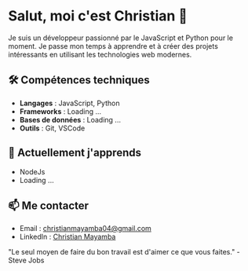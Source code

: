 # Salut, moi c'est Christian 👋

Je suis un développeur passionné par le JavaScript et Python pour le moment. Je passe mon temps à apprendre et à créer des projets intéressants en utilisant les technologies web modernes.

## 🛠️ Compétences techniques
- **Langages** : JavaScript, Python
- **Frameworks** : Loading ...
- **Bases de données** : Loading ...
- **Outils** : Git, VSCode

<!---
## 📌 Projets principaux
- [Gestionnaire de tâches](https://github.com/pierre/todo-app) : Une application web pour gérer des tâches, construite avec React et Node.js.
- [Analyseur de données](https://github.com/pierre/data-analyzer) : Script Python pour analyser de grandes bases de données. 

## 🌍 Contributions Open Source
Je contribue à des projets comme [React](https://github.com/facebook/react), en aidant à résoudre des bugs et à améliorer la documentation. --->

## 🚀 Actuellement j'apprends
- NodeJs
- Loading ...
  

## 📫 Me contacter
- Email : christianmayamba04@gmail.com
- LinkedIn : [Christian Mayamba](www.linkedin.com/in/christian-mayamba-54051828b)

<!--- ## 📊 Mes Statistiques GitHub
![Statistiques GitHub](https://github-readme-stats.vercel.app/api?username=pierre&show_icons=true&theme=radical) -->

"Le seul moyen de faire du bon travail est d'aimer ce que vous faites." - Steve Jobs

<!---
chris-mayamba/chris-mayamba is a ✨ special ✨ repository because its `README.md` (this file) appears on your GitHub profile.
You can click the Preview link to take a look at your changes.
--->
